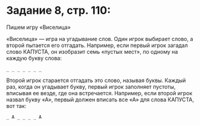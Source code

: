 ﻿
# Задание 8, стр. 110:
Пишем игру «Виселица»

«Виселица» — игра на угадывание слов. Один игрок выбирает слово, а второй пытается его отгадать. Например, если первый игрок загадал слово КАПУСТА, он изобразит семь «пустых мест», по одному на каждую букву слова:
```
_ _ _ _ _ _ _
```
Второй игрок старается отгадать это слово, называя буквы. Каждый раз, когда он угадывает букву, первый игрок заполняет пустоты, вписывая ее везде, где она встречается. Например, если второй игрок назвал букву «А», первый должен вписать все «А» для слова КАПУСТА, вот так:
```
_ А _ _ _ _ А
```
